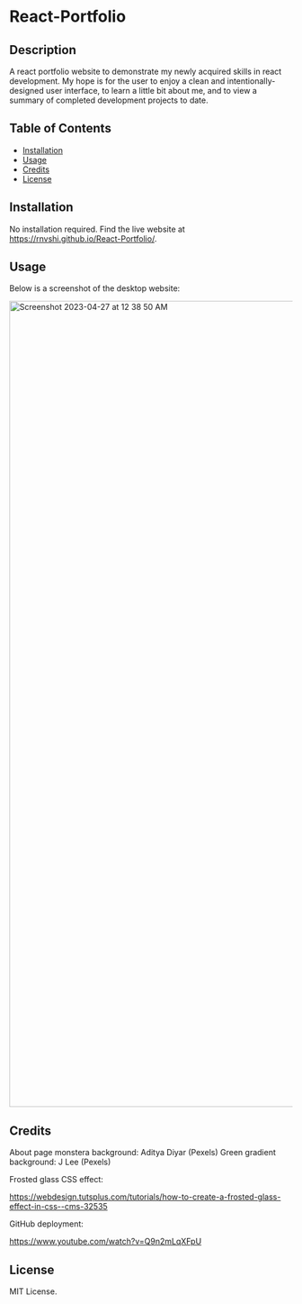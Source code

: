 # React-Portfolio

## Description

A react portfolio website to demonstrate my newly acquired skills in react development. My hope is for the user to enjoy a clean and intentionally-designed
user interface, to learn a little bit about me, and to view a summary of completed development projects to date.

## Table of Contents 

- [Installation](#installation)
- [Usage](#usage)
- [Credits](#credits)
- [License](#license)

## Installation

No installation required. Find the live website at https://rnvshi.github.io/React-Portfolio/.

## Usage

Below is a screenshot of the desktop website:

<img width="1431" alt="Screenshot 2023-04-27 at 12 38 50 AM" src="https://user-images.githubusercontent.com/117702694/234760919-f96c3e7a-d4e8-4153-91b6-ca6f1f942fe1.png">

## Credits

About page monstera background: Aditya Diyar (Pexels)
Green gradient background: J Lee (Pexels)

Frosted glass CSS effect:

https://webdesign.tutsplus.com/tutorials/how-to-create-a-frosted-glass-effect-in-css--cms-32535

GitHub deployment:

https://www.youtube.com/watch?v=Q9n2mLqXFpU

## License

MIT License.

